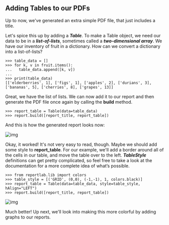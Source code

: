 ## Adding Tables to our PDFs

Up to now, we've generated an extra simple PDF file, that just includes a title.

Let's spice this up by adding a ***Table***. To make a Table object, we need our data to be in a ***list-of-lists***, sometimes called a ***two-dimensional array***. We have our inventory of fruit in a dictionary. How can we convert a dictionary into a list-of-lists?

```
>>> table_data = []
>>> for k, v in fruit.items():
...   table_data.append([k, v])
...
>>> print(table_data)
[['elderberries', 1], ['figs', 1], ['apples', 2], ['durians', 3], ['bananas', 5], ['cherries', 8], ['grapes', 13]]
```

Great, we have the list of lists. We can now add it to our report and then generate the PDF file once again by calling the **build** method.

```
>>> report_table = Table(data=table_data)
>>> report.build([report_title, report_table])
```

And this is how the generated report looks now:

![img](https://d3c33hcgiwev3.cloudfront.net/imageAssetProxy.v1/dDC4EkhjRs2wuBJIYybNYg_819760c210201ef87129ffcb56d26626_pasted-image-0-1-.png?expiry=1597276800000&hmac=qzvXFZrDSozHPHX2cTJa5Bi2-dWGOzmZBFQtSbZKgPA)

Okay, it worked! It's not very easy to read, though. Maybe we should add some style to **report_table**. For our example, we'll add a border around all of the cells in our table, and move the table over to the left. ***TableStyle*** definitions can get pretty complicated, so feel free to take a look at the documentation for a more complete idea of what’s possible.

```
>>> from reportlab.lib import colors
>>> table_style = [('GRID', (0,0), (-1,-1), 1, colors.black)]
>>> report_table = Table(data=table_data, style=table_style, hAlign="LEFT")
>>> report.build([report_title, report_table])
```

![img](https://d3c33hcgiwev3.cloudfront.net/imageAssetProxy.v1/mEW73N03StaFu9zdN5rWYw_e6a691a4ab0b80af644ec2ba5890c8ba_pasted-image-0-2-.png?expiry=1597276800000&hmac=m3_u3zWk_RbYY9N7FHfEZnLP9O7X2KejizJpBUu1dwA)

Much better! Up next, we'll look into making this more colorful by adding graphs to our reports.
